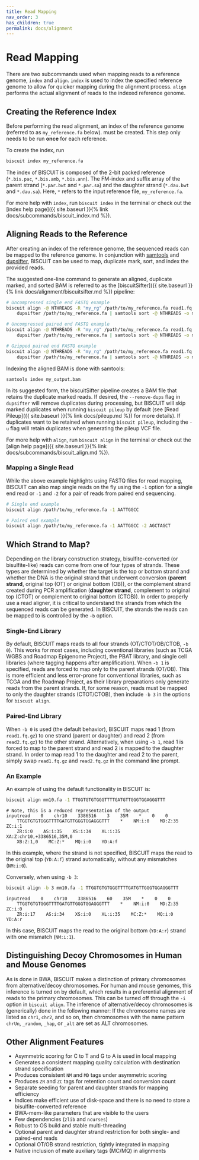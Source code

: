 ```yaml
---
title: Read Mapping
nav_order: 3
has_children: true
permalink: docs/alignment
---
```


# Read Mapping

There are two subcommands used when mapping reads to a reference genome, `index` and `align`. `index` is used to index
the specified reference genome to allow for quicker mapping during the alignment process. `align` performs the actual
alignment of reads to the indexed reference genome.

## Creating the Reference Index

Before performing the read alignment, an index of the reference genome (referred to as `my_reference.fa` below). must be
created. This step only needs to be run __once__ for each reference.

To create the index, run
```bash
biscuit index my_reference.fa
```

The index of BISCUIT is composed of the 2-bit packed reference (`*.bis.pac`, `*.bis.amb`, `*.bis.ann`). The FM-index and
suffix array of the parent strand (`*.par.bwt` and `*.par.sa`) and the daughter strand (`*.dau.bwt` and `*.dau.sa`).
Here, `*` refers to the input reference file, `my_reference.fa`.

For more help with `index`, run `biscuit index` in the terminal or check out the
[index help page]({{ site.baseurl }}{% link docs/subcommands/biscuit_index.md %}).

## Aligning Reads to the Reference

After creating an index of the reference genome, the sequenced reads can be mapped to the reference genome. In
conjunction with [samtools](https://github.com/samtools/samtools) and
[dupsifter](https://github.com/huishenlab/dupsifter/tree/main), BISCUIT can be used to map, duplicate mark, sort, and
index the provided reads.

The suggested one-line command to generate an aligned, duplicate marked, and sorted BAM is referred to as the
[biscuitSifter]({{ site.baseurl }}{% link docs/alignment/biscuitsifter.md %}) pipeline:
```bash
# Uncompressed single end FASTQ example
biscuit align -@ NTHREADS -R "my_rg" /path/to/my_reference.fa read1.fq | \
    dupsifter /path/to/my_reference.fa | samtools sort -@ NTHREADS -o my_output.bam -O BAM -

# Uncompressed paired end FASTQ example
biscuit align -@ NTHREADS -R "my_rg" /path/to/my_reference.fa read1.fq read2.fq | \
    dupsifter /path/to/my_reference.fa | samtools sort -@ NTHREADS -o my_output.bam -O BAM -

# Gzipped paired end FASTQ example
biscuit align -@ NTHREADS -R "my_rg" /path/to/my_reference.fa read1.fq.gz read2.fq.gz | \
    dupsifter /path/to/my_reference.fa | samtools sort -@ NTHREADS -o my_output.bam -O BAM -
```
Indexing the aligned BAM is done with samtools:
```
samtools index my_output.bam
```

In its suggested form, the biscuitSifter pipeline creates a BAM file that retains the duplicate marked reads. If
desired, the `--remove-dups` flag in `dupsifter` will remove duplicates during processing, but BISCUIT will skip marked
duplicates when running `biscuit pileup` by default (see [Read Pileup]({{ site.baseurl }}{% link docs/pileup.md %}) for
more details). If duplicates want to be retained when running `biscuit pileup`, including the `-u` flag will retain
duplicates when generating the pileup VCF file.

For more help with `align`, run `biscuit align` in the terminal or check out the
[align help page]({{ site.baseurl }}{% link docs/subcommands/biscuit_align.md %}).

### Mapping a Single Read

While the above example highlights using FASTQ files for read mapping, BISCUIT can also map single reads on the fly
using the `-1` option for a single end read or `-1` and `-2` for a pair of reads from paired end sequencing.

```bash
# Single end example
biscuit align /path/to/my_reference.fa -1 AATTGGCC

# Paired end example
biscuit align /path/to/my_reference.fa -1 AATTGGCC -2 AGCTAGCT
```

## Which Strand to Map?

Depending on the library construction strategy, bisulfite-converted (or bisulfite-like) reads can come from one of four
types of strands. These types are determined by whether the target is the top or bottom strand and whether the DNA is
the original strand that underwent conversion (__parent strand__, original top (OT) or original bottom (OB)), or the
complement strand created during PCR amplification (__daughter strand__, complement to original top (CTOT) or complement
to original bottom (CTOB)). In order to properly use a read aligner, it is critical to understand the strands from which
the sequenced reads can be generated. In BISCUIT, the strands the reads can be mapped to is controlled by the `-b`
option.

### Single-End Library

By default, BISCUIT maps reads to all four strands (OT/CTOT/OB/CTOB, `-b 0`).  This works for most cases, including
coventional libraries (such as TCGA WGBS and Roadmap Epigenome Project), the PBAT library, and single cell libraries
(where tagging happens after amplification). When `-b 1` is specified, reads are forced to map only to the parent
strands (OT/OB). This is more efficient and less error-prone for conventional libraries, such as TCGA and the Roadmap
Project, as their library preparations only generate reads from the parent strands. If, for some reason, reads must be
mapped to only the daughter strands (CTOT/CTOB), then include `-b 3` in the options for `biscuit align`.

### Paired-End Library

When `-b 0` is used (the default behavior), BISCUIT maps read 1 (from `read1.fq.gz`) to one strand (parent or daughter)
and read 2 (from `read2.fq.gz`) to the other strand. Alternatively, when using `-b 1`, read 1 is forced to map to
the parent strand and read 2 is mapped to the daughter strand. In order to map read 1 to the daughter and read 2 to the
parent, simply swap `read1.fq.gz` and `read2.fq.gz` in the command line prompt.

### An Example

An example of using the default functionality in BISCUIT is:
```bash
biscuit align mm10.fa -1 TTGGTGTGTGGGTTTTGATGTTGGGTGGAGGGTTT
```
```
# Note, this is a reduced representation of the output
inputread    0    chr10    3386516    3    35M    *    0    0
    TTGGTGTGTGGGTTTTGATGTTGGGTGGAGGGTTT    *    NM:i:0    MD:Z:35    ZC:i:1
    ZR:i:0    AS:i:35    XS:i:34    XL:i:35    XA:Z:chr10,+3386516,35M,0
    XB:Z:1,0    MC:Z:*    MQ:i:0    YD:A:f
```

In this example, where the strand is not specified, BISCUIT maps the read to the original top (`YD:A:f`) strand
automatically, without any mismatches (`NM:i:0`).

Conversely, when using `-b 3`:

```bash
biscuit align -b 3 mm10.fa -1 TTGGTGTGTGGGTTTTGATGTTGGGTGGAGGGTTT
```
```
inputread    0    chr10    3386516    60    35M    *    0    0
    TTGGTGTGTGGGTTTTGATGTTGGGTGGAGGGTTT    *    NM:i:0    MD:Z:35    ZC:i:0
    ZR:i:17    AS:i:34    XS:i:0    XL:i:35    MC:Z:*    MQ:i:0    YD:A:r
```

In this case, BISCUIT maps the read to the original bottom (`YD:A:r`) strand with one mismatch (`NM:i:1`).

## Distinguishing Decoy Chromosomes in Human and Mouse Genomes

As is done in BWA, BISCUIT makes a distinction of primary chromosomes from alternative/decoy chromosomes. For human and
mouse genomes, this inference is turned on by default, which results in a preferential alignment of reads to the primary
chromosomes. This can be turned off through the `-i` option in `biscuit align`. The inference of alternative/decoy
chromosomes is (generically) done in the following manner: If the chromosome names are listed as `chr1`, `chr2`, and so
on, then chromosomes with the name pattern `chrUn`, `_random`, `_hap`, or `_alt` are set as ALT chromosomes.

## Other Alignment Features

  - Asymmetric scoring for C to T and G to A is used in local mapping
  - Generates a consistent mapping quality calculation with destination strand specification
  - Produces consistent `NM` and `MD` tags under asymmetric scoring
  - Produces `ZR` and `ZC` tags for retention count and conversion count
  - Separate seeding for parent and daughter strands for mapping efficiency
  - Indices make efficient use of disk-space and there is no need to store a bisulfite-converted reference
  - BWA-mem-like parameters that are visible to the users
  - Few dependencies (`zlib` and `ncurses`)
  - Robust to OS build and stable multi-threading
  - Optional parent and daughter strand restriction for both single- and paired-end reads
  - Optional OT/OB strand restriction, tightly integrated in mapping
  - Native inclusion of mate auxiliary tags (MC/MQ) in alignments
